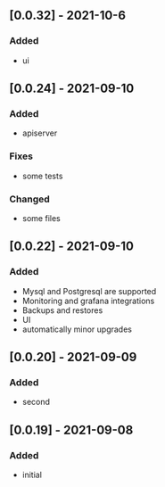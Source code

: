 ## [0.0.32] - 2021-10-6
### Added
- ui

## [0.0.24] - 2021-09-10
### Added
- apiserver

### Fixes
- some tests

### Changed
- some files

## [0.0.22] - 2021-09-10
### Added
- Mysql and Postgresql are supported
- Monitoring and grafana integrations
- Backups and restores
- UI
- automatically minor upgrades

## [0.0.20] - 2021-09-09
### Added
- second

## [0.0.19] - 2021-09-08
### Added
- initial

